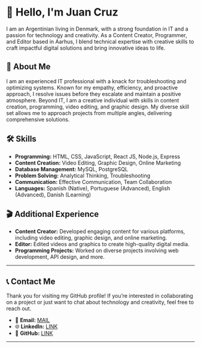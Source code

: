 # 👋 Hello, I'm Juan Cruz

I am an Argentinian living in Denmark, with a strong foundation in IT and a passion for technology and creativity. As a Content Creator, Programmer, and Editor based in Aarhus, I blend technical expertise with creative skills to craft impactful digital solutions and bring innovative ideas to life.

## 🌟 **About Me**

I am an experienced IT professional with a knack for troubleshooting and optimizing systems. Known for my empathy, efficiency, and proactive approach, I resolve issues before they escalate and maintain a positive atmosphere. Beyond IT, I am a creative individual with skills in content creation, programming, video editing, and graphic design. My diverse skill set allows me to approach projects from multiple angles, delivering comprehensive solutions.


## 🛠️ **Skills**

- **Programming:** HTML, CSS, JavaScript, React JS, Node.js, Express
- **Content Creation:** Video Editing, Graphic Design, Online Marketing
- **Database Management:** MySQL, PostgreSQL
- **Problem Solving:** Analytical Thinking, Troubleshooting
- **Communication:** Effective Communication, Team Collaboration
- **Languages:** Spanish (Native), Portuguese (Advanced), English (Advanced), Danish (Learning)



## 🎬 **Additional Experience**

- **Content Creator:** Developed engaging content for various platforms, including video editing, graphic design, and online marketing.
- **Editor:** Edited videos and graphics to create high-quality digital media.
- **Programming Projects:** Worked on diverse projects involving web development, API design, and more.


---

## 📞 **Contact Me**

Thank you for visiting my GitHub profile! If you’re interested in collaborating on a project or just want to chat about technology and creativity, feel free to reach out.

- 📧 **Email:** [MAIL](mailto:juancruzastradaduran80@gmail.com)
- 🌐 **LinkedIn:** [LINK](https://www.linkedin.com/in/juan-cruz-astrada-duran-7b5196219/)
- 👔 **GitHub:** [LINK](https://github.com/PAINj9)
---

